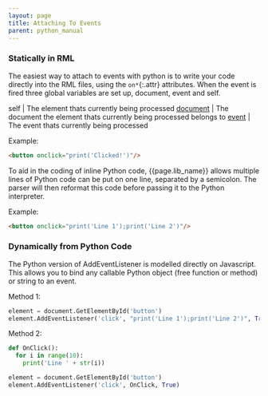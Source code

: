 ```yaml
---
layout: page
title: Attaching To Events
parent: python_manual
---
```


### Statically in RML

The easiest way to attach to events with python is to write your code directly into the RML files, using the `on*`{:.attr} attributes. When the event is fired three global variables are set up, document, event and self.

self | The element thats currently being processed
[document](documents.html) | The document the element thats currently being processed belongs to
[event](events.html) | The event thats currently being processed

Example:

```html
<button onclick="print('Clicked!')"/>
```

To aid in the coding of inline Python code, {{page.lib_name}} allows multiple lines of Python code can be put on one line, separated by a semicolon. The parser will then reformat this code before passing it to the Python interpreter.

Example:

```html
<button onclick="print('Line 1');print('Line 2')"/>
```

### Dynamically from Python Code

The Python version of AddEventListener is modelled directly on Javascript. This allows you to bind any callable Python object (free function or method) or string to an event.

Method 1:

```python
element = document.GetElementById('button')
element.AddEventListener('click', "print('Line 1');print('Line 2')", True)
```

Method 2:

```python
def OnClick():
  for i in range(10):
    print('Line ' + str(i))

element = document.GetElementById('button')
element.AddEventListener('click', OnClick, True)
```
